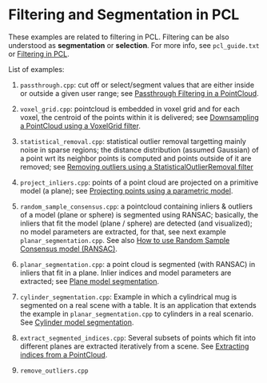# Filtering and Segmentation in PCL

These examples are related to filtering in PCL.
Filtering can be also understood as **segmentation** or **selection**.
For more info, see `pcl_guide.txt` or
[Filtering in PCL](https://pcl.readthedocs.io/projects/tutorials/en/latest/index.html#filtering).

List of examples:

1. `passthrough.cpp`: cut off or select/segment values that are either inside or outside a given user range; see [Passthrough Filtering in a PointCloud](https://pcl.readthedocs.io/projects/tutorials/en/latest/passthrough.html#passthrough).

2. `voxel_grid.cpp`: pointcloud is embedded in voxel grid and for each voxel, the centroid of the points within it is delivered; see [Downsampling a PointCloud using a VoxelGrid filter](https://pcl.readthedocs.io/projects/tutorials/en/latest/voxel_grid.html#voxelgrid).

3. `statistical_removal.cpp`: statistical outlier removal targetting mainly noise in sparse regions; the distance distribution (assumed Gaussian) of a point wrt its neighbor points is computed and points outside of it are removed; see [Removing outliers using a StatisticalOutlierRemoval filter](https://pcl.readthedocs.io/projects/tutorials/en/latest/statistical_outlier.html#statistical-outlier-removal)

4. `project_inliers.cpp`: points of a point cloud are projected on a primitive model (a plane); see [Projecting points using a parametric model](https://pcl.readthedocs.io/projects/tutorials/en/latest/project_inliers.html#project-inliers).

5. `random_sample_consensus.cpp`: a pointcloud containing inliers & outliers of a model (plane or sphere) is segmented using RANSAC; basically, the inliers that fit the model (plane / sphere) are detected (and visualized); no model parameters are extracted, for that, see next example `planar_segmentation.cpp`. See also [How to use Random Sample Consensus model (RANSAC)](https://pcl.readthedocs.io/projects/tutorials/en/latest/random_sample_consensus.html#random-sample-consensus).

6. `planar_segmentation.cpp`:  a point cloud is segmented (with RANSAC) in inliers that fit in a plane. Inlier indices and model parameters are extracted; see [Plane model segmentation](https://pcl.readthedocs.io/projects/tutorials/en/latest/planar_segmentation.html#planar-segmentation).

7. `cylinder_segmentation.cpp`: Example in which a cylindrical mug is segmented on a real scene with a table. It is an application that extends the example in `planar_segmentation.cpp` to cylinders in a real scenario. See [Cylinder model segmentation](https://pcl.readthedocs.io/projects/tutorials/en/latest/cylinder_segmentation.html#cylinder-segmentation).

8. `extract_segmented_indices.cpp`: Several subsets of points which fit into different planes are extracted iteratively from a scene. See [Extracting indices from a PointCloud](https://pcl.readthedocs.io/projects/tutorials/en/latest/extract_indices.html#extract-indices).

9. `remove_outliers.cpp`